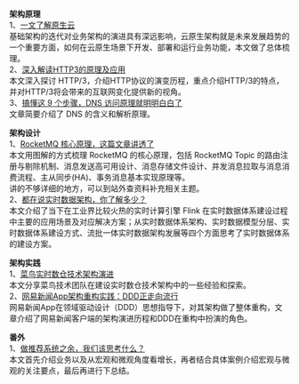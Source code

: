 **架构原理**  
1、[一文了解原生云](https://mp.weixin.qq.com/s/gRCL3y4nXdPhC6DCCzJBvw)  
基础架构的迭代对业务架构的演进具有深远影响，云原生架构就是未来发展趋势的一个重要方面，如何在云原生场景下开发、部署和运行业务功能，本文做了总体梳理。  
2、[深入解读HTTP3的原理及应用](https://mp.weixin.qq.com/s/i-QUbVRVicqzMSZ9FUVCfQ)  
本文深入探讨 HTTP/3，介绍HTTP协议的演变历程，重点介绍HTTP/3的特点，并对HTTP/3将会带来的互联网变化提供新的视角。  
3、[搞懂这 9 个步骤，DNS 访问原理就明明白白了](https://mp.weixin.qq.com/s/ymDX0nEXzTrgBmSQBsDRdQ)  
文章简要介绍了 DNS 的含义和解析原理。  

**架构设计**  
1、[RocketMQ 核心原理，这篇文章讲透了](https://mp.weixin.qq.com/s/JIF0RZ3jVS1B-4L_VB6Ktw)  
本文用图解的方式梳理 RocketMQ 的核心原理，包括 RocketMQ Topic 的路由注册与剔除机制、消息发送高可用设计、消息存储文件设计、并发消息拉取与消息消费流程、主从同步(HA)、事务消息基本实现原理等。  
讲的不够详细的地方，可以到站外查资料补充相关主题。  
2、[都在说实时数据架构，你了解多少？](https://mp.weixin.qq.com/s/hj_0Y_AnWDIlfkuqpZT0Hg)  
本文介绍了当下在工业界比较火热的实时计算引擎 Flink 在实时数据体系建设过程中主要的应用场景及对应解决方案；从实时数据体系架构、实时数据模型分层、实时数据体系建设方式、流批一体实时数据架构发展等四个方面思考了实时数据体系的建设方案。  

**架构实践**  
1、[菜鸟实时数仓技术架构演进](https://mp.weixin.qq.com/s/ugiDMCSnArlRaVkYV4yqLA)  
本文分享菜鸟技术团队在建设实时数仓技术架构中的一些经验和探索。  
2、[网易新闻App架构重构实践：DDD正走向流行](https://mp.weixin.qq.com/s/FdwrT_xn3CQqpWoRVBttvQ)  
网易新闻App在领域驱动设计（DDD）思想指导下，对其架构做了整体重构，文章介绍了网易新闻客户端的架构演进历程和DDD在重构中扮演的角色。  

**番外**  
1、[做推荐系统之余，我们该思考什么？](https://mp.weixin.qq.com/s/anO6QWJt6IHqDuph5vzf2w)  
本文首先介绍业务以及从宏观和微观角度看增长，再者结合具体案例介绍宏观与微观的关注要点，最后再进行下总结。  
